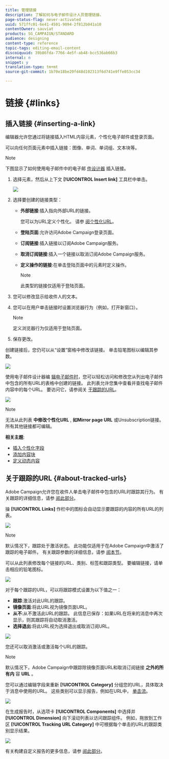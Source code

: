 ```yaml
---
title: 管理链接
description: 了解如何与电子邮件设计人员管理链接。
page-status-flag: never-activated
uuid: 571ffc01-6e41-4501-9094-2f812b041a10
contentOwner: sauviat
products: SG_CAMPAIGN/STANDARD
audience: designing
content-type: reference
topic-tags: editing-email-content
discoiquuid: 39b86fda-7766-4e5f-ab48-bcc536ab66b3
internal: n
snippet: y
translation-type: tm+mt
source-git-commit: 1b70e18be29fd48d102313f6d741e9ffe053cc34

---
```



# 链接 {#links}

## 插入链接 {#inserting-a-link}

编辑器允许您通过将链接插入HTML内容元素，个性化电子邮件或登录页面。

可以向任何页面元素中插入链接：图像、单词、单词组、文本块等。

>[!NOTE]
>
>下图显示了如何使用电子邮件中的电子邮 [件设计器](../../designing/using/designing-content-in-adobe-campaign.md) 插入链接。

1. 选择元素，然后从上下文 **[!UICONTROL Insert link]** 工具栏中单击。

   ![](assets/des_insert_link.png)

1. 选择要创建的链接类型：

   * **外部链接**:插入指向外部URL的链接。

      您可以为URL定义个性化。 请参 [阅个性化URL](../../designing/using/using-reusable-content.md#creating-a-content-fragment)。

   * **登陆页面**:允许访问Adobe Campaign登录页面。
   * **订阅链接**:插入链接以订阅Adobe Campaign服务。
   * **取消订阅链接**:插入一个链接以取消订阅Adobe Campaign服务。
   * **定义操作的链接**:在单击登陆页面中的元素时定义操作。

      >[!NOTE]
      >
      >此类型的链接仅适用于登陆页面。

1. 您可以修改显示给收件人的文本。
1. 您可以在用户单击链接时设置浏览器行为（例如，打开新窗口）。

   >[!NOTE]
   >
   >定义浏览器行为仅适用于登陆页面。

1. 保存更改。

创建链接后，您仍可以从“设置”窗格中修改该链接。 单击铅笔图标以编辑其参数。

![](assets/des_link_edit.png)

使用电子邮件设计器编 [辑电子邮件时](../../designing/using/designing-content-in-adobe-campaign.md)，您可以轻松访问和修改您从列出电子邮件中包含的所有URL的表格中创建的链接。 此列表允许您集中查看并查找电子邮件内容中的每个URL。 要访问它，请参阅关 [于跟踪的URL](#about-tracked-urls)。

![](assets/des_link_list.png)

>[!NOTE]
>
>无法从此列表 **中修改个性化URL** , **如Mirror page URL** 或Unsubscription链接。 所有其他链接都可编辑。

**相关主题**:

* [插入个性化字段](../../designing/using/personalization.md#inserting-a-personalization-field)
* [添加内容块](../../designing/using/personalization.md#adding-a-content-block)
* [定义动态内容](../../designing/using/personalization.md#defining-dynamic-content-in-an-email)

## 关于跟踪的URL {#about-tracked-urls}

Adobe Campaign允许您在收件人单击电子邮件中包含的URL时跟踪其行为。 有关跟踪的详细信息，请参 [阅此部分](../../sending/using/tracking-messages.md#about-tracking)。

操 **[!UICONTROL Links]** 作栏中的图标会自动显示要跟踪的内容的所有URL的列表。

![](assets/des_links.png)

>[!NOTE]
>
>默认情况下，跟踪处于激活状态。 此功能仅适用于在Adobe Campaign中激活了跟踪的电子邮件。 有关跟踪参数的详细信息，请参 [阅本节](../../administration/using/configuring-email-channel.md#tracking-parameters)。

可以从此列表修改每个链接的URL、类别、标签和跟踪类型。 要编辑链接，请单击相应的铅笔图标。

![](assets/des_links_tracking.png)

对于每个跟踪的URL，可以将跟踪模式设置为以下值之一：

* **跟踪**:激活对此URL的跟踪。
* **镜像页面**:将此URL视为镜像页面URL。
* **从不**:从不激活此URL的跟踪。 此信息已保存：如果URL在将来的消息中再次显示，则其跟踪将自动取消激活。
* **选择退出**:将此URL视为选择退出或取消订阅URL。

![](assets/des_link_tracking_type.png)

您还可以取消激活或激活每个URL的跟踪。

>[!NOTE]
>
>默认情况下，Adobe Campaign中跟踪除镜像页面URL和取消订阅链接 **之外的所有内** 容 **URL** 。

您可以通过编辑字段来重新 **[!UICONTROL Category]** 分组您的URL，具体取决于消息中使用的URL。 这些类别可以显示报告，例如在URL中， [单击流](../../reporting/using/urls-and-click-streams.md)。

![](assets/des_link_tracking_category.png)

在生成报告时，从选项卡 **[!UICONTROL Components]** 中选择并 **[!UICONTROL Dimension]** 向下滚动列表以访问跟踪组件。 例如，拖放到工作区 **[!UICONTROL Tracking URL Category]** 中可根据每个单击的URL的跟踪类别显示结果。

![](assets/des_link_tracking_report.png)

有关构建自定义报告的更多信息，请参 [阅此部分](../../reporting/using/about-dynamic-reports.md)。
